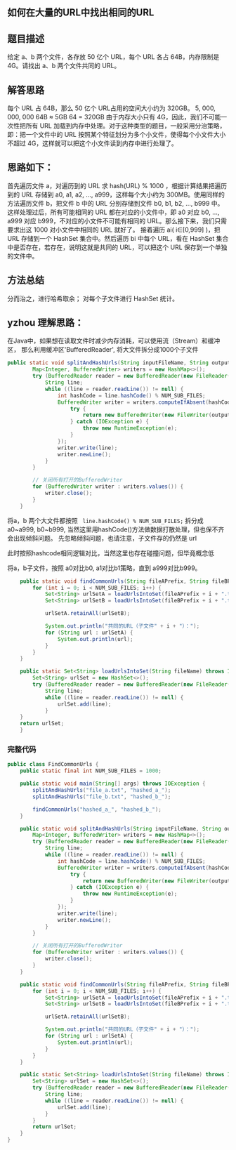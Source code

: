 ## 如何在大量的URL中找出相同的URL

## 题目描述
给定 a、b 两个文件，各存放 50 亿个 URL，每个 URL 各占 64B，内存限制是 4G。请找出 a、b 两个文件共同的 URL。

## 解答思路
每个 URL 占 64B，那么 50 亿个 URL占用的空间大小约为 320GB。
5, 000, 000, 000  64B ≈ 5GB  64 = 320GB
由于内存大小只有 4G，因此，我们不可能一次性把所有 URL 加载到内存中处理。对于这种类型的题目，一般采用分治策略，即：把一个文件中的 URL 按照某个特征划分为多个小文件，使得每个小文件大小不超过 4G，这样就可以把这个小文件读到内存中进行处理了。

## 思路如下：
首先遍历文件 a，对遍历到的 URL 求 hash(URL) % 1000 ，根据计算结果把遍历到的 URL 存储到 a0, a1, a2, ..., a999，这样每个大小约为 300MB。使用同样的方法遍历文件 b，把文件 b 中的 URL 分别存储到文件 b0, b1, b2, ..., b999 中。这样处理过后，所有可能相同的 URL 都在对应的小文件中，即 a0 对应 b0, ..., a999 对应 b999，不对应的小文件不可能有相同的 URL。那么接下来，我们只需要求出这 1000 对小文件中相同的 URL 就好了。
接着遍历 ai( i∈[0,999] )，把 URL 存储到一个 HashSet 集合中。然后遍历 bi 中每个 URL，看在 HashSet 集合中是否存在，若存在，说明这就是共同的 URL，可以把这个 URL 保存到一个单独的文件中。

## 方法总结
分而治之，进行哈希取余；
对每个子文件进行 HashSet 统计。


## yzhou 理解思路：
在Java中，如果想在读取文件时减少内存消耗，可以使用流（Stream）和缓冲区， 那么利用缓冲区'BufferedReader', 将大文件拆分成1000个子文件
```java
public static void splitAndHashUrls(String inputFileName, String outputFilePrefix) throws IOException {
        Map<Integer, BufferedWriter> writers = new HashMap<>();
        try (BufferedReader reader = new BufferedReader(new FileReader(inputFileName))) {
            String line;
            while ((line = reader.readLine()) != null) {
                int hashCode = line.hashCode() % NUM_SUB_FILES;
                BufferedWriter writer = writers.computeIfAbsent(hashCode, k -> {
                    try {
                        return new BufferedWriter(new FileWriter(outputFilePrefix + k + ".txt", true));
                    } catch (IOException e) {
                        throw new RuntimeException(e);
                    }
                });
                writer.write(line);
                writer.newLine();
            }
        }

        // 关闭所有打开的BufferedWriter
        for (BufferedWriter writer : writers.values()) {
            writer.close();
        }
    }
```

将a，b 两个大文件都按照 ` line.hashCode() % NUM_SUB_FILES;` 拆分成 a0~a999, b0~b999,  当然这里用hashCode()方法做数据打散处理，但也保不齐会出现倾斜问题。 先忽略倾斜问题，也请注意，子文件存的仍然是 url

此时按照hashcode相同逻辑对比，当然这里也存在碰撞问题，但毕竟概念低

将a，b子文件，按照 a0对比b0, a1对比b1策略，直到 a999对比b999。

```java
    public static void findCommonUrls(String fileAPrefix, String fileBPrefix) throws IOException {
        for (int i = 0; i < NUM_SUB_FILES; i++) {
            Set<String> urlSetA = loadUrlsIntoSet(fileAPrefix + i + ".txt");
            Set<String> urlSetB = loadUrlsIntoSet(fileBPrefix + i + ".txt");

            urlSetA.retainAll(urlSetB);

            System.out.println("共同的URL（子文件" + i + "）：");
            for (String url : urlSetA) {
                System.out.println(url);
            }
        }
    }

    public static Set<String> loadUrlsIntoSet(String fileName) throws IOException {
        Set<String> urlSet = new HashSet<>();
        try (BufferedReader reader = new BufferedReader(new FileReader(fileName))) {
            String line;
            while ((line = reader.readLine()) != null) {
                urlSet.add(line);
            }
    }
    return urlSet;
    }
```

### 完整代码

```java
public class FindCommonUrls {
    public static final int NUM_SUB_FILES = 1000;

    public static void main(String[] args) throws IOException {
        splitAndHashUrls("file_a.txt", "hashed_a_");
        splitAndHashUrls("file_b.txt", "hashed_b_");

        findCommonUrls("hashed_a_", "hashed_b_");
    }

    public static void splitAndHashUrls(String inputFileName, String outputFilePrefix) throws IOException {
        Map<Integer, BufferedWriter> writers = new HashMap<>();
        try (BufferedReader reader = new BufferedReader(new FileReader(inputFileName))) {
            String line;
            while ((line = reader.readLine()) != null) {
                int hashCode = line.hashCode() % NUM_SUB_FILES;
                BufferedWriter writer = writers.computeIfAbsent(hashCode, k -> {
                    try {
                        return new BufferedWriter(new FileWriter(outputFilePrefix + k + ".txt", true));
                    } catch (IOException e) {
                        throw new RuntimeException(e);
                    }
                });
                writer.write(line);
                writer.newLine();
            }
        }

        // 关闭所有打开的BufferedWriter
        for (BufferedWriter writer : writers.values()) {
            writer.close();
        }
    }

    public static void findCommonUrls(String fileAPrefix, String fileBPrefix) throws IOException {
        for (int i = 0; i < NUM_SUB_FILES; i++) {
            Set<String> urlSetA = loadUrlsIntoSet(fileAPrefix + i + ".txt");
            Set<String> urlSetB = loadUrlsIntoSet(fileBPrefix + i + ".txt");

            urlSetA.retainAll(urlSetB);

            System.out.println("共同的URL（子文件" + i + "）：");
            for (String url : urlSetA) {
                System.out.println(url);
            }
        }
    }

    public static Set<String> loadUrlsIntoSet(String fileName) throws IOException {
        Set<String> urlSet = new HashSet<>();
        try (BufferedReader reader = new BufferedReader(new FileReader(fileName))) {
            String line;
            while ((line = reader.readLine()) != null) {
                urlSet.add(line);
            }
        }
        return urlSet;
    }
}
```
